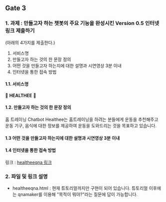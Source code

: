 ## Gate 3

### 1. 과제 : 만들고자 하는 챗봇의 주요 기능을 완성시킨 Version 0.5 인터넷 링크 제출하기
(아래의 4가지를 제출한다.)
1. 서비스명 
2. 만들고자 하는 것의 한 문장 정의
3. 어떤 것을 만들고자 하는지에 대한 설명과 시연영상 3분 이내
4. 인터넷을 통한 접속 방법

#### 1.1. 서비스명

:runner: **HEALTHEE** :speech_balloon:

#### 1.2. 만들고자 하는 것의 한 문장 정의

홈 트레이닝 Chatbot Healthee는 홈트레이닝을 하려는 분들에게 운동을 추천해주고 운동 기구, 음식에 대한 정보를 제공하여 운동을 도와드리는 것을 목표하고 있습니다.

#### 1.3 어떤 것을 만들고자 하는지에 대한 설명과 시연영상 3분 이내

#### 1.4 인터넷을 통한 접속 방법

링크 : [healtheeqna 링크](https://htmlpreview.github.io/?https://github.com/yjo5252/chatee/blob/master/Gate3/healtheeqna.html)


### 2. 파일 및 링크 설명

* healtheeqna.html : 현재 튜토리얼까지만 구현이 되어 있습니다. 튜토리얼 이후에는 qnamaker를 이용해 "목적이 뭐야?"라는 질문에 답이 가능합니다.

